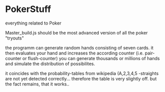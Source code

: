 # PokerStuff
everything related to Poker

Master_build.js should be the most advanced version of all the poker "tryouts"

the programm can generate random hands consisting of seven cards. 
it then evaluates your hand and increases the according counter (i.e. pair-counter or flush-counter)
you can generate thousands or millions of hands and simulate the distribution of possibilites.


it coincides with the probability-tables from wikipedia (A,2,3,4,5 -straights are not yet detected 
correctly... therefore the table is very slightly off. but the fact remains, that it works..